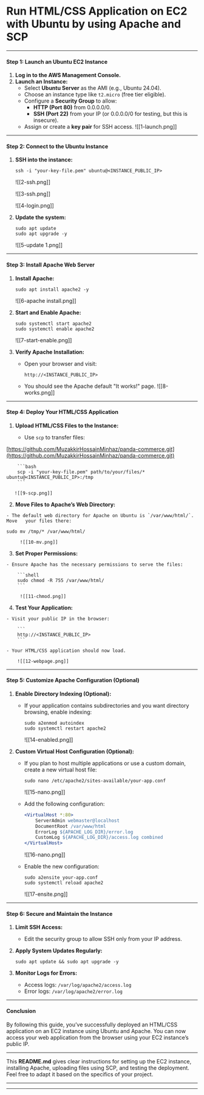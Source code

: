 # **Run HTML/CSS Application on EC2 with Ubuntu by using Apache and SCP**

[](https://github.com/Afaq-Devxops/Pny-Batch_3_4/blob/EC2/AWS%20EC2%20lab%202%20(Ubuntu%20%26%20SCP).md#run-htmlcss-application-with-apache-on-ubuntu-ec2)

---

#### **Step 1: Launch an Ubuntu EC2 Instance**

[](https://github.com/Afaq-Devxops/Pny-Batch_3_4/blob/EC2/AWS%20EC2%20lab%202%20(Ubuntu%20%26%20SCP).md#step-1-launch-an-ubuntu-ec2-instance)

1. **Log in to the AWS Management Console.**
2. **Launch an Instance:**
    - Select **Ubuntu Server** as the AMI (e.g., Ubuntu 24.04).
    - Choose an instance type like `t2.micro` (free tier eligible).
    - Configure a **Security Group** to allow:
        - **HTTP (Port 80)** from 0.0.0.0/0.
        - **SSH (Port 22)** from your IP (or 0.0.0.0/0 for testing, but this is insecure).
    - Assign or create a **key pair** for SSH access.
     ![[1-launch.png]]

---

#### **Step 2: Connect to the Ubuntu Instance**

[](https://github.com/Afaq-Devxops/Pny-Batch_3_4/blob/EC2/AWS%20EC2%20lab%202%20(Ubuntu%20%26%20SCP).md#step-2-connect-to-the-ubuntu-instance)

1. **SSH into the instance:**
    
    ```shell
    ssh -i "your-key-file.pem" ubuntu@<INSTANCE_PUBLIC_IP>
    ```
   ![[2-ssh.png]]

   ![[3-ssh.png]]

   ![[4-login.png]]


2. **Update the system:**
    
    ```shell
    sudo apt update
    sudo apt upgrade -y
    ```
	 
	 ![[5-update 1.png]]
	 

---

#### **Step 3: Install Apache Web Server**

[](https://github.com/Afaq-Devxops/Pny-Batch_3_4/blob/EC2/AWS%20EC2%20lab%202%20(Ubuntu%20%26%20SCP).md#step-3-install-apache-web-server)

1. **Install Apache:**
    
    ```shell
    sudo apt install apache2 -y
    ```
     ![[6-apache install.png]]
2. **Start and Enable Apache:**
    
    ```shell
    sudo systemctl start apache2
    sudo systemctl enable apache2
    ```
     ![[7-start-enable.png]]
3. **Verify Apache Installation:**
    
    - Open your browser and visit:
        
        ```
        http://<INSTANCE_PUBLIC_IP>
        ```
        
    - You should see the Apache default "It works!" page.
         ![[8-works.png]]

---

#### **Step 4: Deploy Your HTML/CSS Application**

[](https://github.com/Afaq-Devxops/Pny-Batch_3_4/blob/EC2/AWS%20EC2%20lab%202%20(Ubuntu%20%26%20SCP).md#step-4-deploy-your-htmlcss-application)

1. **Upload HTML/CSS Files to the Instance:**
    
    - Use `scp` to transfer files:

[https://github.com/MuzakkirHossainMinhaz/panda-commerce.git](https://github.com/MuzakkirHossainMinhaz/panda-commerce.git)

```
	```bash
    scp -i "your-key-file.pem" path/to/your/files/* ubuntu@<INSTANCE_PUBLIC_IP>:/tmp
    ```
```

       
       ![[9-scp.png]]


  2. **Move Files to Apache’s Web Directory:**
    
    - The default web directory for Apache on Ubuntu is `/var/www/html/`. Move   your files there:
		
```shell
sudo mv /tmp/* /var/www/html/
```
	 
		 ![[10-mv.png]]
		



  3. **Set Proper Permissions:**
    
    - Ensure Apache has the necessary permissions to serve the files:
        
        ```shell
        sudo chmod -R 755 /var/www/html/
        ```

	     ![[11-chmod.png]]
		

   4. **Test Your Application:**
    
    - Visit your public IP in the browser:
        
        ```
        http://<INSTANCE_PUBLIC_IP>
        ```
        
    - Your HTML/CSS application should now load.

        ![[12-webpage.png]]

---

#### **Step 5: Customize Apache Configuration (Optional)**

[](https://github.com/Afaq-Devxops/Pny-Batch_3_4/blob/EC2/AWS%20EC2%20lab%202%20(Ubuntu%20%26%20SCP).md#step-5-customize-apache-configuration-optional)

1. **Enable Directory Indexing (Optional):**
    
    - If your application contains subdirectories and you want directory browsing, enable indexing:
        
        ```shell
        sudo a2enmod autoindex
        sudo systemctl restart apache2
        ```
         ![[14-enabled.png]]
2. **Custom Virtual Host Configuration (Optional):**
    
    - If you plan to host multiple applications or use a custom domain, create a new virtual host file:
        
        ```shell
        sudo nano /etc/apache2/sites-available/your-app.conf
        ```
        ![[15-nano.png]]
    - Add the following configuration:
        
        ```apache
        <VirtualHost *:80>
            ServerAdmin webmaster@localhost
            DocumentRoot /var/www/html
            ErrorLog ${APACHE_LOG_DIR}/error.log
            CustomLog ${APACHE_LOG_DIR}/access.log combined
        </VirtualHost>
        ```
        ![[16-nano.png]]
    - Enable the new configuration:
        
        ```shell
        sudo a2ensite your-app.conf
        sudo systemctl reload apache2
        ```
        ![[17-ensite.png]]

---

#### **Step 6: Secure and Maintain the Instance**

[](https://github.com/Afaq-Devxops/Pny-Batch_3_4/blob/EC2/AWS%20EC2%20lab%202%20(Ubuntu%20%26%20SCP).md#step-6-secure-and-maintain-the-instance)

1. **Limit SSH Access:**
    
    - Edit the security group to allow SSH only from your IP address.
2. **Apply System Updates Regularly:**
    
    ```shell
    sudo apt update && sudo apt upgrade -y
    ```
    
3. **Monitor Logs for Errors:**
    
    - Access logs: `/var/log/apache2/access.log`
    - Error logs: `/var/log/apache2/error.log`

---

#### **Conclusion**

[](https://github.com/Afaq-Devxops/Pny-Batch_3_4/blob/EC2/AWS%20EC2%20lab%202%20(Ubuntu%20%26%20SCP).md#step-7-clean-up-optional)
By following this guide, you’ve successfully deployed an HTML/CSS application on an EC2 instance using Ubuntu and Apache. You can now access your web application from the browser using your EC2 instance’s public IP.

---

This **README.md** gives clear instructions for setting up the EC2 instance, installing Apache, uploading files using SCP, and testing the deployment. Feel free to adapt it based on the specifics of your project.

---
---
